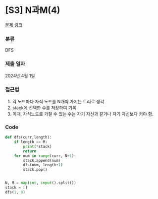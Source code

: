 # [S3] N과M(4)

[문제 링크](https://www.acmicpc.net/problem/15652) 


### 분류

DFS

### 제출 일자

2024년 4월 1일

### 접근법
1. 각 노드마다 자식 노드를 N개씩 가지는 트리로 생각
1. stack에 선택한 수를 저장하여 기록
1. 이때, 자식노드로 가질 수 있는 수는 자기 자신과 같거나 자기 자신보다 커야 함.

### Code
```python
def dfs(curr,length):
    if length == M:
        print(*stack)
        return
    for num in range(curr, N+1):
        stack.append(num)
        dfs(num, length+1)
        stack.pop()


N, M = map(int, input().split())
stack = []
dfs(1, 0)
```